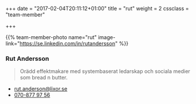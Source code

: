 +++
date = "2017-02-04T20:11:12+01:00"
title = "rut"
weight = 2
cssclass = "team-member"

+++

{{% team-member-photo name="rut" image-link="https://se.linkedin.com/in/rutandersson" %}}
### Rut Andersson
> Orädd effektmakare med systembaserat ledarskap och sociala medier som bread n butter.

* [rut.anderson@lixor.se](mailto:rut.anderson@lixor.se)
* [070-877 97 56](tel:+46708779756)
